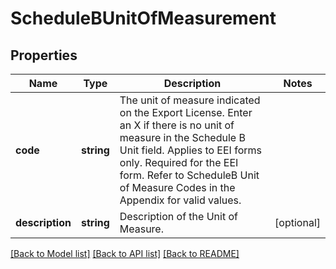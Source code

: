 # ScheduleBUnitOfMeasurement

## Properties
Name | Type | Description | Notes
------------ | ------------- | ------------- | -------------
**code** | **string** | The unit of measure indicated on the Export License. Enter an X if there is no unit of measure in the Schedule B Unit field.  Applies to EEI forms only. Required for the EEI form.  Refer to ScheduleB Unit of Measure Codes in the Appendix for valid values. | 
**description** | **string** | Description of the Unit of Measure. | [optional] 

[[Back to Model list]](../../README.md#documentation-for-models) [[Back to API list]](../../README.md#documentation-for-api-endpoints) [[Back to README]](../../README.md)

